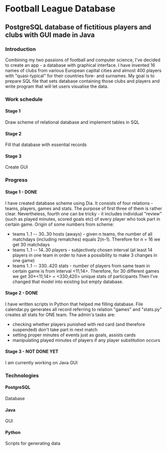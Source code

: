 # Football League Database
## PostgreSQL database of fictitious players and clubs with GUI made in Java
### Introduction
Combining my two passions of football and computer science, I've decided to create an app - a database with graphical interface. I have invented 16 names of clubs from various European capital cities and almost 400 players with "quasi-typical" for their countries fore- and surnames. My goal is to prepare SQL file that sets database containing those clubs and players and write program that will let users visualise the data.
### Work schedule
#### Stage 1
Draw scheme of relational database and implement tables in SQL
#### Stage 2
Fill that database with essential records
#### Stage 3
Create GUI
### Progress
#### Stage 1 - DONE
I have created database scheme using Dia. It consists of four relations - teams, players, games and stats. The purpose of first three of them is rather clear. Nevertheless, fourth one can be tricky - it includes individual "review" (such as played minutes, scored goals etc) of every player who took part in certain game.
Origin of some numbers from scheme:
- teams 1..1 -- 30..30 hosts (aways) - given n teams, the number of all matchdays (including rematches) equals 2(n-1). Therefore for n = 16 we get 30 matchdays
- teams 1..1 -- 14..30 players - subjectively chosen interval (at least 14 players in one team in order to have a possibility to make 3 changes in one game)
- teams 1..1 -- 330..420 stats - number of players from same team in certain game is from interval <11;14>. Therefore, for 30 different games we get 30*<11;14> = <330;420> unique stats of participants
Then I've changed that model into existing but empty database. 
#### Stage 2 - DONE
I have written scripts in Python that helped me filling database. File calendar.py generates all record referring to relation "games" and "stats.py" creates all stats for ONE team. The admin's tasks are:
- checking whether players punished with red card (and therefore suspended) don't take part in next match
- setting proper minutes of events just as goals, assists cards
- manipulating played minutes of players if any player substitution occurs
#### Stage 3 - NOT DONE YET
I am currently working on Java GUI
### Technologies
#### PostgreSQL
Database
#### Java
GUI
#### Python
Scripts for generating data
